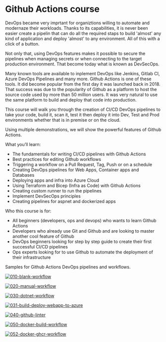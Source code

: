 # Github Actions course

DevOps became very imprtant for organiztions willing to automate and modernaze their workloads. Thanks to its capabilities, it is never been easier create a pipelin that can do all the required staps to build 'almost' any kind of application and deploy 'almost' to any environment. All of this with a click of a button.

Not only that, using DevOps features makes it possible to secure the pipelines when managing secrets or when connecting to the target production environment. That become today what is known as DevSecOps.

Many known tools are available to inplement DevOps like Jenkins, Gitlab CI, Azure DevOps Pipelines and many more. Github Actions is one of these tools. It did become popular from the first day it was launched back in 2018. That success was due to the popularity of Github as a platform to host the source code used by more than 50 million users. It was very natural to use the same platform to build and deploy that code into production.

This course will walk you through the creation of CI/CD DevOps pipelines to take your code, build it, scan it, test it then deploy it into Dev, Test and Prod environments whether that is in premise or on the cloud.

Using multiple demonstrations, we will show the powerful features of Github Actions.

What you’ll learn:
- The fundamentals for writing CI/CD pipelines with Github Actions
- Best practices for editing Github workflows
- Triggering a workflow on a Pull Request, Tag, Push or on a schedule
- Creating DevOps pipelines for Web Apps, Container apps and Databases
- Deploying apps and infra into Azure Cloud
- Using Terraform and Bicep (Infra as Code) with Github Actions
- Creating custom runner to run the pipelines
- Implement DevSecOps principles
- Creating pipelines for aspnet and dockerized apps

Who this course is for:
- All beginners (developers, ops and devops) who wants to learn Github Actions
- Developers who already use Git and Github and are looking to master another cool feature of Github
- DevOps beginners looking for step by step guide to create their first successful CI/CD pipelines
- Ops experts looking for to use Github to automate the deployment of their infrastructure

Samples for Github Actions DevOps pipelines and workflows.

[![010-blank-workflow](https://github.com/HoussemDellai/github-actions-course/actions/workflows/010-blank-workflow.yml/badge.svg)](https://github.com/HoussemDellai/github-actions-course/actions/workflows/010-blank-workflow.yml)

[![020-manual-workflow](https://github.com/HoussemDellai/github-actions-course/actions/workflows/020-manual-input-workflow.yml/badge.svg)](https://github.com/HoussemDellai/github-actions-course/actions/workflows/020-manual-input-workflow.yml)

[![030-dotnet-workflow](https://github.com/HoussemDellai/github-actions-course/actions/workflows/030-dotnet-workflow.yml/badge.svg)](https://github.com/HoussemDellai/github-actions-course/actions/workflows/030-dotnet-workflow.yml)

[![031-build-deploy-webapp-to-azure](https://github.com/HoussemDellai/github-actions-course/actions/workflows/031-build-deploy-webapp-to-azure.yml/badge.svg)](https://github.com/HoussemDellai/github-actions-course/actions/workflows/031-build-deploy-webapp-to-azure.yml)

[![040-github-linter](https://github.com/HoussemDellai/github-actions-course/actions/workflows/040-github-linter.yml/badge.svg)](https://github.com/HoussemDellai/github-actions-course/actions/workflows/040-github-linter.yml)

[![050-docker-build-workflow](https://github.com/HoussemDellai/github-actions-course/actions/workflows/050-docker-build-workflow.yml/badge.svg)](https://github.com/HoussemDellai/github-actions-course/actions/workflows/050-docker-build-workflow.yml)

[![052-docker-ghcr-workflow](https://github.com/HoussemDellai/github-actions-course/actions/workflows/052-docker-ghcr-workflow.yml/badge.svg)](https://github.com/HoussemDellai/github-actions-course/actions/workflows/052-docker-ghcr-workflow.yml)
